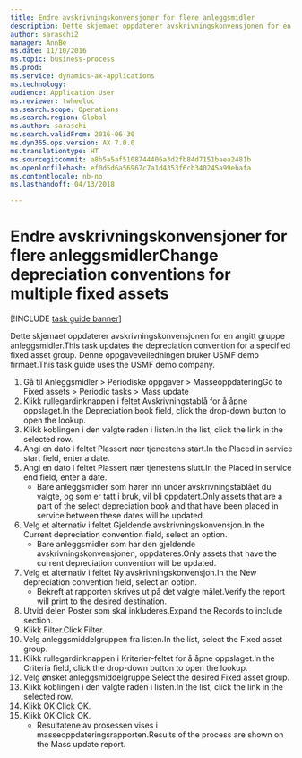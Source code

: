```yaml
--- 
title: Endre avskrivningskonvensjoner for flere anleggsmidler
description: Dette skjemaet oppdaterer avskrivningskonvensjonen for en angitt gruppe anleggsmidler.
author: saraschi2
manager: AnnBe
ms.date: 11/10/2016
ms.topic: business-process
ms.prod: 
ms.service: dynamics-ax-applications
ms.technology: 
audience: Application User
ms.reviewer: twheeloc
ms.search.scope: Operations
ms.search.region: Global
ms.author: saraschi
ms.search.validFrom: 2016-06-30
ms.dyn365.ops.version: AX 7.0.0
ms.translationtype: HT
ms.sourcegitcommit: a8b5a5af5108744406a3d2fb84d7151baea2481b
ms.openlocfilehash: ef0d5d6a56967c7a1d4353f6cb340245a99ebafa
ms.contentlocale: nb-no
ms.lasthandoff: 04/13/2018

---
```

# <a name="change-depreciation-conventions-for-multiple-fixed-assets"></a><span data-ttu-id="c3ae7-103">Endre avskrivningskonvensjoner for flere anleggsmidler</span><span class="sxs-lookup"><span data-stu-id="c3ae7-103">Change depreciation conventions for multiple fixed assets</span></span>

[!INCLUDE [task guide banner](../../includes/task-guide-banner.md)]

<span data-ttu-id="c3ae7-104">Dette skjemaet oppdaterer avskrivningskonvensjonen for en angitt gruppe anleggsmidler.</span><span class="sxs-lookup"><span data-stu-id="c3ae7-104">This task updates the depreciation convention for a specified fixed asset group.</span></span> <span data-ttu-id="c3ae7-105">Denne oppgaveveiledningen bruker USMF demo firmaet.</span><span class="sxs-lookup"><span data-stu-id="c3ae7-105">This task guide uses the USMF demo company.</span></span>

1. <span data-ttu-id="c3ae7-106">Gå til Anleggsmidler > Periodiske oppgaver > Masseoppdatering</span><span class="sxs-lookup"><span data-stu-id="c3ae7-106">Go to Fixed assets > Periodic tasks > Mass update</span></span>
2. <span data-ttu-id="c3ae7-107">Klikk rullegardinknappen i feltet Avskrivningstablå for å åpne oppslaget.</span><span class="sxs-lookup"><span data-stu-id="c3ae7-107">In the Depreciation book field, click the drop-down button to open the lookup.</span></span>
3. <span data-ttu-id="c3ae7-108">Klikk koblingen i den valgte raden i listen.</span><span class="sxs-lookup"><span data-stu-id="c3ae7-108">In the list, click the link in the selected row.</span></span>
4. <span data-ttu-id="c3ae7-109">Angi en dato i feltet Plassert nær tjenestens start.</span><span class="sxs-lookup"><span data-stu-id="c3ae7-109">In the Placed in service start field, enter a date.</span></span>
5. <span data-ttu-id="c3ae7-110">Angi en dato i feltet Plassert nær tjenestens slutt.</span><span class="sxs-lookup"><span data-stu-id="c3ae7-110">In the Placed in service end field, enter a date.</span></span>
    * <span data-ttu-id="c3ae7-111">Bare anleggsmidler som hører inn under avskrivningstablået du valgte, og som er tatt i bruk, vil bli oppdatert.</span><span class="sxs-lookup"><span data-stu-id="c3ae7-111">Only assets that are a part of the select depreciation book and that have been placed in service between these dates will be updated.</span></span>  
6. <span data-ttu-id="c3ae7-112">Velg et alternativ i feltet Gjeldende avskrivningskonvensjon.</span><span class="sxs-lookup"><span data-stu-id="c3ae7-112">In the Current depreciation convention field, select an option.</span></span>
    * <span data-ttu-id="c3ae7-113">Bare anleggsmidler som har den gjeldende avskrivningskonvensjonen, oppdateres.</span><span class="sxs-lookup"><span data-stu-id="c3ae7-113">Only assets that have the current depreciation convention will be updated.</span></span>  
7. <span data-ttu-id="c3ae7-114">Velg et alternativ i feltet Ny avskrivningskonvensjon.</span><span class="sxs-lookup"><span data-stu-id="c3ae7-114">In the New depreciation convention field, select an option.</span></span>
    * <span data-ttu-id="c3ae7-115">Bekreft at rapporten skrives ut på det valgte målet.</span><span class="sxs-lookup"><span data-stu-id="c3ae7-115">Verify the report will print to the desired destination.</span></span>  
8. <span data-ttu-id="c3ae7-116">Utvid delen Poster som skal inkluderes.</span><span class="sxs-lookup"><span data-stu-id="c3ae7-116">Expand the Records to include section.</span></span>
9. <span data-ttu-id="c3ae7-117">Klikk Filter.</span><span class="sxs-lookup"><span data-stu-id="c3ae7-117">Click Filter.</span></span>
10. <span data-ttu-id="c3ae7-118">Velg anleggsmiddelgruppen fra listen.</span><span class="sxs-lookup"><span data-stu-id="c3ae7-118">In the list, select the Fixed asset group.</span></span>
11. <span data-ttu-id="c3ae7-119">Klikk rullegardinknappen i Kriterier-feltet for å åpne oppslaget.</span><span class="sxs-lookup"><span data-stu-id="c3ae7-119">In the Criteria field, click the drop-down button to open the lookup.</span></span>
12. <span data-ttu-id="c3ae7-120">Velg ønsket anleggsmiddelgruppe.</span><span class="sxs-lookup"><span data-stu-id="c3ae7-120">Select the desired Fixed asset group.</span></span>
13. <span data-ttu-id="c3ae7-121">Klikk koblingen i den valgte raden i listen.</span><span class="sxs-lookup"><span data-stu-id="c3ae7-121">In the list, click the link in the selected row.</span></span>
14. <span data-ttu-id="c3ae7-122">Klikk OK.</span><span class="sxs-lookup"><span data-stu-id="c3ae7-122">Click OK.</span></span>
15. <span data-ttu-id="c3ae7-123">Klikk OK.</span><span class="sxs-lookup"><span data-stu-id="c3ae7-123">Click OK.</span></span>
    *  <span data-ttu-id="c3ae7-124">Resultatene av prosessen vises i masseoppdateringsrapporten.</span><span class="sxs-lookup"><span data-stu-id="c3ae7-124">Results of the process are shown on the Mass update report.</span></span>     


